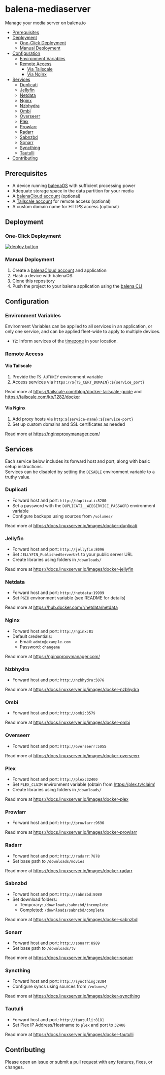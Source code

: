 # balena-mediaserver

Manage your media server on balena.io

- [Prerequisites](#prerequisites)
- [Deployment](#deployment)
  - [One-Click Deployment](#one-click-deployment)
  - [Manual Deployment](#manual-deployment)
- [Configuration](#configuration)
  - [Environment Variables](#environment-variables)
  - [Remote Access](#remote-access)
    - [Via Tailscale](#via-tailscale)
    - [Via Nginx](#via-nginx)
- [Services](#services)
  - [Duplicati](#duplicati)
  - [Jellyfin](#jellyfin)
  - [Netdata](#netdata)
  - [Nginx](#nginx)
  - [Nzbhydra](#nzbhydra)
  - [Ombi](#ombi)
  - [Overseerr](#overseerr)
  - [Plex](#plex)
  - [Prowlarr](#prowlarr)
  - [Radarr](#radarr)
  - [Sabnzbd](#sabnzbd)
  - [Sonarr](#sonarr)
  - [Syncthing](#syncthing)
  - [Tautulli](#tautulli)
- [Contributing](#contributing)

## Prerequisites

- A device running [balenaOS](https://balena.io/os) with sufficient processing power
- Adequate storage space in the data partition for your media
- A [balenaCloud account](https://dashboard.balena-cloud.com) (optional)
- A [Tailscale account](https://tailscale.com/) for remote access (optional)
- A custom domain name for HTTPS access (optional)

## Deployment

### One-Click Deployment

[![deploy button](https://balena.io/deploy.svg)](https://dashboard.balena-cloud.com/deploy?repoUrl=https://github.com/klutchell/balena-mediaserver)

### Manual Deployment

1. Create a [balenaCloud account](https://dashboard.balena-cloud.com) and application
2. Flash a device with balenaOS
3. Clone this repository
4. Push the project to your balena application using the [balena CLI](https://github.com/balena-io/balena-cli)

## Configuration

### Environment Variables

Environment Variables can be applied to all services in an application, or only one service, and can be applied fleet-wide to apply to multiple devices.

- `TZ`: Inform services of the [timezone](https://en.wikipedia.org/wiki/List_of_tz_database_time_zones) in your location.

### Remote Access

#### Via Tailscale

1. Provide the `TS_AUTHKEY` environment variable
2. Access services via `https://${TS_CERT_DOMAIN}:${service_port}`

Read more at <https://tailscale.com/blog/docker-tailscale-guide> and <https://tailscale.com/kb/1282/docker>

#### Via Nginx

1. Add proxy hosts via `http:${service-name}:${service-port}`
2. Set up custom domains and SSL certificates as needed

Read more at <https://nginxproxymanager.com/>

## Services

Each service below includes its forward host and port, along with basic setup instructions.\
Services can be disabled by setting the `DISABLE` environment variable to a truthy value.

### Duplicati

- Forward host and port: `http://duplicati:8200`
- Set a password with the `DUPLICATI__WEBSERVICE_PASSWORD` environment variable
- Configure backups using sources from `/volumes/`

Read more at <https://docs.linuxserver.io/images/docker-duplicati>

### Jellyfin

- Forward host and port: `http://jellyfin:8096`
- Set `JELLYFIN_PublishedServerUrl` to your public server URL
- Create libraries using folders in `/downloads/`

Read more at <https://docs.linuxserver.io/images/docker-jellyfin>

### Netdata

- Forward host and port: `http://netdata:19999`
- Set `PGID` environment variable (see README for details)

Read more at <https://hub.docker.com/r/netdata/netdata>

### Nginx

- Forward host and port: `http://nginx:81`
- Default credentials:
  - Email: `admin@example.com`
  - Password: `changeme`

Read more at <https://nginxproxymanager.com/>

### Nzbhydra

- Forward host and port: `http://nzbhydra:5076`

Read more at <https://docs.linuxserver.io/images/docker-nzbhydra>

### Ombi

- Forward host and port: `http://ombi:3579`

Read more at <https://docs.linuxserver.io/images/docker-ombi>

### Overseerr

- Forward host and port: `http://overseerr:5055`

Read more at <https://docs.linuxserver.io/images/docker-overseerr>

### Plex

- Forward host and port: `http://plex:32400`
- Set `PLEX_CLAIM` environment variable (obtain from <https://plex.tv/claim>)
- Create libraries using folders in `/downloads/`

Read more at <https://docs.linuxserver.io/images/docker-plex>

### Prowlarr

- Forward host and port: `http://prowlarr:9696`

Read more at <https://docs.linuxserver.io/images/docker-prowlarr>

### Radarr

- Forward host and port: `http://radarr:7878`
- Set base path to `/downloads/movies`

Read more at <https://docs.linuxserver.io/images/docker-radarr>

### Sabnzbd

- Forward host and port: `http://sabnzbd:8080`
- Set download folders:
  - Temporary: `/downloads/sabnzbd/incomplete`
  - Completed: `/downloads/sabnzbd/complete`

Read more at <https://docs.linuxserver.io/images/docker-sabnzbd>

### Sonarr

- Forward host and port: `http://sonarr:8989`
- Set base path to `/downloads/tv`

Read more at <https://docs.linuxserver.io/images/docker-sonarr>

### Syncthing

- Forward host and port: `http://syncthing:8384`
- Configure syncs using sources from `/volumes/`

Read more at <https://docs.linuxserver.io/images/docker-syncthing>

### Tautulli

- Forward host and port: `http://tautulli:8181`
- Set Plex IP Address/Hostname to `plex` and port to `32400`

Read more at <https://docs.linuxserver.io/images/docker-tautulli>

## Contributing

Please open an issue or submit a pull request with any features, fixes, or changes.
